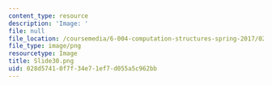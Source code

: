 ```yaml
---
content_type: resource
description: 'Image: '
file: null
file_location: /coursemedia/6-004-computation-structures-spring-2017/028d57410f7f34e71ef7d055a5c962bb_Slide30.png
file_type: image/png
resourcetype: Image
title: Slide30.png
uid: 028d5741-0f7f-34e7-1ef7-d055a5c962bb
---
```

